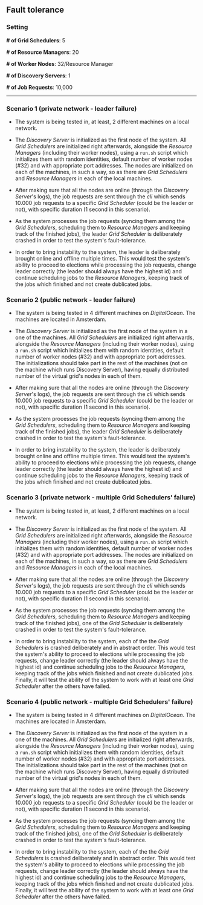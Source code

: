 ## Fault tolerance

### Setting
**# of Grid Schedulers**: 5

**# of Resource Managers**: 20

**# of Worker Nodes**: 32/Resource Manager

**# of Discovery Servers**: 1

**# of Job Requests**: 10,000

---

### Scenario 1 (private network - leader failure)
* The system is being tested in, at least, 2 different machines on a 
local network.

* The _Discovery Server_ is initialized as the first node of the system. 
All _Grid Schedulers_ are initialized right afterwards, alongside the 
_Resource Managers_ (including their worker nodes), using a ```run.sh``` 
script which initializes them with random identities, default number of 
worker nodes (#32) and with appropriate port addresses. The nodes are 
initialized on each of the machines, in such a way,
 so as there are _Grid Schedulers_ and _Resource Managers_ in each of the 
 local machines.

* After making sure that all the nodes are online (through the 
_Discovery Server_'s logs), the job requests are sent through the _cli_
which sends 10.000 job requests to a specific _Grid Scheduler_ (could be
the leader or not), with specific duration (1 second in this scenario).

* As the system processes the job requests (syncing them among the _Grid 
Schedulers_, scheduling them to _Resource Managers_ and keeping track of
the finished jobs), the leader _Grid Scheduler_ is deliberately crashed 
in order to test the system's fault-tolerance.

* In order to bring instability to the system, the leader is deliberately
brought online and offline multiple times. This would test the system's
ability to proceed to elections while processing the job requests, change
leader correctly (the leader should always have the highest id) and continue
scheduling jobs to the _Resource Managers_, keeping track of the jobs which
finished and not create dublicated jobs.

### Scenario 2 (public network - leader failure)
* The system is being tested in 4 different machines on _DigitalOcean_. 
The machines are located in Amsterdam.

* The _Discovery Server_ is initialized as the first node of the system in
a one of the machines. All _Grid Schedulers_ are initialized right 
afterwards, alongside the _Resource Managers_ (including their worker 
nodes), using a ```run.sh``` script which initializes them with random 
identities, default number of worker nodes (#32) and with appropriate 
port addresses. The initializations should take part in the rest of the
machines (not on the machine which runs Discovery Server), having equally 
distributed number of the virtual grid's nodes in each of them.

* After making sure that all the nodes are online (through the 
_Discovery Server_'s logs), the job requests are sent through the _cli_
which sends 10.000 job requests to a specific _Grid Scheduler_ (could be
the leader or not), with specific duration (1 second in this scenario).

* As the system processes the job requests (syncing them among the _Grid 
Schedulers_, scheduling them to _Resource Managers_ and keeping track of
the finished jobs), the leader _Grid Scheduler_ is deliberately crashed 
in order to test the system's fault-tolerance.

* In order to bring instability to the system, the leader is deliberately
brought online and offline multiple times. This would test the system's
ability to proceed to elections while processing the job requests, change
leader correctly (the leader should always have the highest id) and continue
scheduling jobs to the _Resource Managers_, keeping track of the jobs which
finished and not create dublicated jobs.

### Scenario 3 (private network - multiple Grid Schedulers' failure)
* The system is being tested in, at least, 2 different machines on a 
local network.

* The _Discovery Server_ is initialized as the first node of the system. 
All _Grid Schedulers_ are initialized right afterwards, alongside the 
_Resource Managers_ (including their worker nodes), using a ```run.sh``` 
script which initializes them with random identities, default number of 
worker nodes (#32) and with appropriate port addresses. The nodes are 
initialized on each of the machines, in such a way, so as there are 
_Grid Schedulers_ and _Resource Managers_ in each of the local machines.

* After making sure that all the nodes are online (through the 
_Discovery Server_'s logs), the job requests are sent through the _cli_
which sends 10.000 job requests to a specific _Grid Scheduler_ (could be
the leader or not), with specific duration (1 second in this scenario).

* As the system processes the job requests (syncing them among the _Grid 
Schedulers_, scheduling them to _Resource Managers_ and keeping track of
the finished jobs), one of the _Grid Scheduler_ is deliberately crashed 
in order to test the system's fault-tolerance.

* In order to bring instability to the system, each of the the _Grid 
Schedulers_ is crashed deliberately and in abstract order. This would test 
the system's ability to proceed to elections while processing the job 
requests, change leader correctly (the leader should always have the 
highest id) and continue scheduling jobs to the _Resource Managers_, 
keeping track of the jobs which finished and not create dublicated jobs. 
Finally, it will test the ability of the system to work with at least one
_Grid Scheduler_ after the others have failed.

### Scenario 4 (public network - multiple Grid Schedulers' failure)
* The system is being tested in 4 different machines on _DigitalOcean_. 
The machines are located in Amsterdam.

* The _Discovery Server_ is initialized as the first node of the system in
a one of the machines. All _Grid Schedulers_ are initialized right 
afterwards, alongside the _Resource Managers_ (including their worker 
nodes), using a ```run.sh``` script which initializes them with random 
identities, default number of worker nodes (#32) and with appropriate 
port addresses. The initializations should take part in the rest of the
machines (not on the machine which runs Discovery Server), having equally 
distributed number of the virtual grid's nodes in each of them.

* After making sure that all the nodes are online (through the 
_Discovery Server_'s logs), the job requests are sent through the _cli_
which sends 10.000 job requests to a specific _Grid Scheduler_ (could be
the leader or not), with specific duration (1 second in this scenario).

* As the system processes the job requests (syncing them among the _Grid 
Schedulers_, scheduling them to _Resource Managers_ and keeping track of
the finished jobs), one of the _Grid Scheduler_ is deliberately crashed 
in order to test the system's fault-tolerance.

* In order to bring instability to the system, each of the the _Grid 
Schedulers_ is crashed deliberately and in abstract order. This would test 
the system's ability to proceed to elections while processing the job 
requests, change leader correctly (the leader should always have the 
highest id) and continue scheduling jobs to the _Resource Managers_, 
keeping track of the jobs which finished and not create dublicated jobs. 
Finally, it will test the ability of the system to work with at least one
_Grid Scheduler_ after the others have failed.